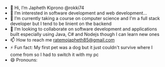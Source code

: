- 👋 Hi, I’m Japheth Kiprono @rokki74
- 👀 I’m interested in software development and web development...
- 🌱 I’m currently taking a course on computer science and I'm a full stack developer but I tend to be linient on the backend
- 💞️ I’m looking to collaborate on software development and applications built especially using Java, C# and Nodejs though I can learn new ones
- 📫 How to reach me  ratemojapheth85@gmail.com 
- ⚡ Fun fact: My first pet was a dog but it just couldn't survive where I come from so I had to switch it with my pc
- 😄 Pronouns:

<!---
rokki74/rokki74 is a ✨ special ✨ repository because its `README.md` (this file) appears on your GitHub profile.
You can click the Preview link to take a look at your changes.
--->
